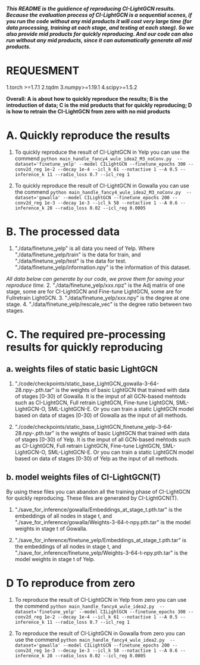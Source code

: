 ***This README is the guidience of reproducing CI-LightGCN results. Because the evaluation process of CI-LightGCN is a sequential scenes, if you run the code without any mid products it will cost very large time (for data processing, training at each stage, and testing at each staeg). So we also provide mid products for quickly reproducing. And our code can also run without any mid products, since it can automatically generate all mid products.***

# REQUESMENT
1.torch >=1.7.1
2.tqdm
3.numpy>=1.19.1
4.scipy>=1.5.2

__Overall:
A is about how to quickly reproduce the results; B is the introduction of data; C is the mid products that for quickly reproducing; D is how to retrain the CI-LightGCN from zero with no mid products__

# A. Quickly reproduce the results

1. To quickly reproduce the result of CI-LightGCN in Yelp you can use the commend 
```python main_handle_fancy4_wule_idea2_M3_noConv.py  --dataset='finetune_yelp' --model CILightGCN --finetune_epochs 300 --conv2d_reg 1e-2 --decay 1e-4 --icl_k 61 --notactive 1 --A 0.5 --inference_k 11 --radio_loss 0.7 --icl_reg 1```

2. To quickly reproduce the result of CI-LightGCN in Gowalla you can use the commend 
```python main_handle_fancy4_wule_idea2_M3_noConv.py  --dataset='gowalla' --model CILightGCN --finetune_epochs 200 --conv2d_reg 1e-3 --decay 1e-3 --icl_k 58 --notactive 1 --A 0.6 --inference_k 28 --radio_loss 0.02 --icl_reg 0.0005```

# B. The processed data
1. "./data/finetune_yelp" is all data you need of Yelp. Where "./data/finetune_yelp/train" is the data for train, and "./data/finetune_yelp/test" is the data for test. "./data/finetune_yelp/information.npy" is the information of this dataset.

_All data below can generate by our code, we prove them for saving your reproduce time._
2. "./data/finetune_yelp/xxx.npz" is the Adj matrix of one stage, some are for CI-LightGCN and Fine-tune LightGCN, some are for Fullretrain LightGCN.
3. "./data/finetune_yelp/xxx.npy" is the degree at one stage. 
4. "./data/finetune_yelp/rescale_vec" is the degree ratio between two stages.


# C. The required pre-processing results for quickly reproducing

## a. weights files of static basic LightGCN
1. "./code/checkpoints/static_base_LightGCN_gowalla-3-64-28.npy-.pth.tar" is the weights of basic LightGCN that trained with data of stages [0-30) of Gowalla. It is the imput of all GCN-based mehtods such as CI-LightGCN, Full retrain LightGCN, Fine-tune LightGCN, SML-LightGCN-O, SML-LightGCN-E. Or you can train a static LightGCN model based on data of stages [0-30) of Gowalla as the input of all methods.

2. "./code/checkpoints/static_base_LightGCN_finetune_yelp-3-64-28.npy-.pth.tar" is the weights of basic LightGCN that trained with data of stages [0-30) of Yelp. It is the imput of all GCN-based mehtods such as CI-LightGCN, Full retrain LightGCN, Fine-tune LightGCN, SML-LightGCN-O, SML-LightGCN-E. Or you can train a static LightGCN model based on data of stages [0-30) of Yelp as the input of all methods.

## b. model weights files of CI-LightGCN(T)
By using these files you can abandon all the training phase of CI-LightGCN for quickly reproducing. These files are generated by CI-LightGCN(T).

1. "./save_for_inference/gowalla/Embeddings_at_stage_t.pth.tar" is the embeddings of all nodes in stage t, and "./save_for_inference/gowalla/Weights-3-64-t-npy.pth.tar" is the model weights in stage t of Gowalla.

2. "./save_for_inference/finetune_yelp/Embeddings_at_stage_t.pth.tar" is the embeddings of all nodes in stage t, and "./save_for_inference/finetune_yelp/Weights-3-64-t-npy.pth.tar" is the model weights in stage t of Yelp.


# D To reproduce from zero

1. To reproduce the result of CI-LightGCN in Yelp from zero you can use the commend 
```python main_handle_fancy4_wule_idea2.py  --dataset='finetune_yelp' --model CILightGCN --finetune_epochs 300 --conv2d_reg 1e-2 --decay 1e-4 --icl_k 61 --notactive 1 --A 0.5 --inference_k 11 --radio_loss 0.7 --icl_reg 1```

2. To reproduce the result of CI-LightGCN in Gowalla from zero you can use the commend 
```python main_handle_fancy4_wule_idea2.py  --dataset='gowalla' --model CILightGCN --finetune_epochs 200 --conv2d_reg 1e-3 --decay 1e-3 --icl_k 58 --notactive 1 --A 0.6 --inference_k 28 --radio_loss 0.02 --icl_reg 0.0005```
